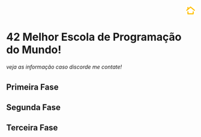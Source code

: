 <div align="right">
  <a href="[https://github.com/APONTES19/APONTES19/blob/main/42SP_README.md](https://github.com/APONTES19)">
  <img src="https://github.com/APONTES19/APONTES19/blob/main/lib/img/HOME%20LOGO.png"
  width="5%" alt="Home de Lucas Martins"></a>   
</div>
<h1>42 Melhor Escola de Programação do Mundo!</h1>
<h6>veja as informação caso discorde me contate!<h6>
<h2>Primeira Fase</h2>
<h2>Segunda Fase</h2>
<h2>Terceira Fase</h2>
